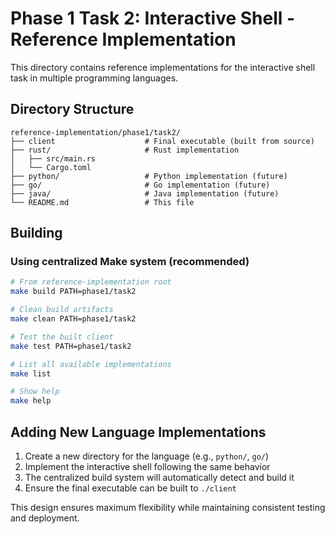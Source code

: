 # Phase 1 Task 2: Interactive Shell - Reference Implementation

This directory contains reference implementations for the interactive shell task in multiple programming languages.

## Directory Structure

```
reference-implementation/phase1/task2/
├── client                    # Final executable (built from source)
├── rust/                     # Rust implementation
│   ├── src/main.rs
│   └── Cargo.toml
├── python/                   # Python implementation (future)
├── go/                       # Go implementation (future)  
├── java/                     # Java implementation (future)
└── README.md                 # This file
```

## Building

### Using centralized Make system (recommended)
```bash
# From reference-implementation root
make build PATH=phase1/task2

# Clean build artifacts
make clean PATH=phase1/task2

# Test the built client
make test PATH=phase1/task2

# List all available implementations
make list

# Show help
make help
```

## Adding New Language Implementations

1. Create a new directory for the language (e.g., `python/`, `go/`)
2. Implement the interactive shell following the same behavior
3. The centralized build system will automatically detect and build it
4. Ensure the final executable can be built to `./client`

This design ensures maximum flexibility while maintaining consistent testing and deployment.